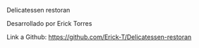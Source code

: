 Delicatessen restoran

Desarrollado por Erick Torres

Link a Github:
https://github.com/Erick-T/Delicatessen-restoran

